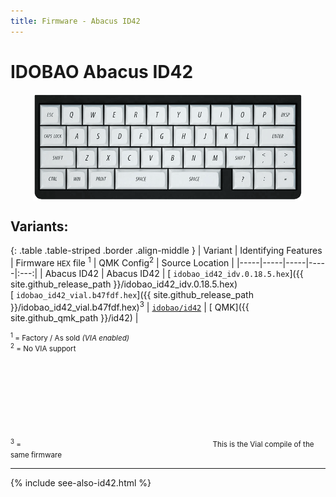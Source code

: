 ```yaml
---
title: Firmware - Abacus ID42
---
```


# IDOBAO Abacus ID42

<img src="../assets/img/idobao-id42.png" height="170" width="auto" style="display:block;margin-left:auto;margin-right:auto;">

## Variants:

{: .table .table-striped .border .align-middle }
| Variant | Identifying Features | Firmware `HEX` file <sup>1</sup> | QMK Config<sup>2</sup> | Source Location |
|-----|-----|-----|-----|:---:|
| Abacus ID42 | Abacus ID42 | [<i class="fas fa-microchip"></i> `idobao_id42_idv.0.18.5.hex`]({{ site.github_release_path }}/idobao_id42_idv.0.18.5.hex)<br>[<i class="fas fa-microchip"></i> `idobao_id42_vial.b47fdf.hex`]({{ site.github_release_path }}/idobao_id42_vial.b47fdf.hex)<sup>3</sup> | [<i class="fas fa-cog"></i> `idobao/id42`](https://config.qmk.fm/#/idobao/id42/LAYOUT) | [<i class="fab fa-github"></i> QMK]({{ site.github_qmk_path }}/id42) |

<small class="text-muted"><sup>1</sup> = Factory / As sold *(VIA enabled)*<br>
<sup>2</sup> = <i class="fas fa-exclamation-triangle"></i> No VIA support<br>
<sup>3</sup> = <svg class="fa"><use xlink:href="#vial-logo"/></svg> This is the Vial compile of the same firmware</small>

---

{% include see-also-id42.html %}

